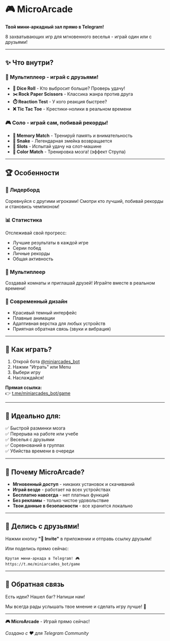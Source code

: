 # 🎮 MicroArcade

**Твой мини-аркадный зал прямо в Telegram!**

8 захватывающих игр для мгновенного веселья - играй один или с друзьями!

---

## ✨ Что внутри?

### 👥 Мультиплеер - играй с друзьями!
- **🎲 Dice Roll** - Кто выбросит больше? Проверь удачу!
- **✂️ Rock Paper Scissors** - Классика жанра против друга
- **⏱️ Reaction Test** - У кого реакция быстрее?
- **❌ Tic Tac Toe** - Крестики-нолики в реальном времени

### 🎮 Соло - играй сам, побивай рекорды!
- **🧠 Memory Match** - Тренируй память и внимательность
- **🐍 Snake** - Легендарная змейка возвращается
- **🎰 Slots** - Испытай удачу на слот-машине
- **🎨 Color Match** - Тренировка мозга! (эффект Струпа)

---

## 🏆 Особенности

### 🎯 Лидерборд
Соревнуйся с другими игроками! Смотри кто лучший, побивай рекорды и становись чемпионом!

### 📊 Статистика
Отслеживай свой прогресс:
- Лучшие результаты в каждой игре
- Серии побед
- Личные рекорды
- Общая активность

### 👥 Мультиплеер
Создавай комнаты и приглашай друзей! Играйте вместе в реальном времени!

### 🎨 Современный дизайн
- Красивый темный интерфейс
- Плавные анимации
- Адаптивная верстка для любых устройств
- Приятная обратная связь (звуки и вибрация)

---

## 🚀 Как играть?

1. Открой бота [@miniarcades_bot](https://t.me/miniarcades_bot)
2. Нажми "Играть" или Menu
3. Выбери игру
4. Наслаждайся!

**Прямая ссылка:**  
👉 [t.me/miniarcades_bot/game](https://t.me/miniarcades_bot/game)

---

## 🎯 Идеально для:

✅ Быстрой разминки мозга  
✅ Перерыва на работе или учебе  
✅ Веселья с друзьями  
✅ Соревнований в группах  
✅ Убийства времени в очереди  

---

## 🌟 Почему MicroArcade?

- **Мгновенный доступ** - никаких установок и скачиваний
- **Играй везде** - работает на всех устройствах
- **Бесплатно навсегда** - нет платных функций
- **Без рекламы** - только чистое удовольствие
- **Твои данные в безопасности** - все хранится локально

---

## 📱 Делись с друзьями!

Нажми кнопку **"👥 Invite"** в приложении и отправь ссылку друзьям!

Или поделись прямо сейчас:
```
Крутая мини-аркада в Telegram! 🎮
https://t.me/miniarcades_bot/game
```

---

## 💬 Обратная связь

Есть идеи? Нашел баг? Напиши нам!

Мы всегда рады услышать твое мнение и сделать игру лучше! 💪

---

**🎮 MicroArcade** - Играй прямо сейчас!

*Создано с ❤️ для Telegram Community*
